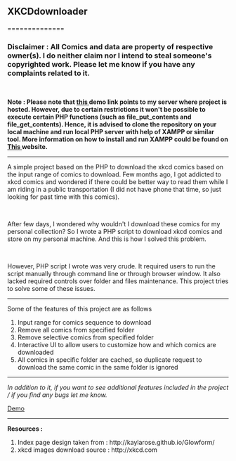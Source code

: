 <h2> XKCDdownloader </h2>
==============
<h3><b>Disclaimer : All Comics and data are property of respective owner(s). I do neither claim nor I intend to steal someone's copyrighted work. Please let me know if you have any complaints related to it. </b> </h3>
<br/>
<p>
<b>
Note : Please note that <a href='http://jayeshkawli.com/xkcddownloader/index.html'> this </a> demo link points to my server where project is hosted. However, due to certain restrictions it won't be possible to execute certain PHP functions (such as file_put_contents and file_get_contents). Hence, it is advised to clone the repository on your local machine and run local PHP server with help of XAMPP or similar tool. More information on how to install and run XAMPP could be found on <a href='https://www.udemy.com/blog/xampp-tutorial/'> This </a> website.
</b>
</p>
<hr>
<p>
A simple project based on the PHP to download the xkcd comics based on the input range of comics to download.
Few months ago, I got addicted to xkcd comics and wondered if there could be better way to read them while I am riding in a public transportation (I did not have phone that time, so just looking for past time with this comics).
</p>
<br>
<p>
After few days, I wondered why wouldn't I download these comics for my personal collection? So I wrote a PHP script to download xkcd comics and store on my personal machine. And this is how I solved this problem. 
</p>
<br>
<p>
However, PHP script I wrote was very crude. It required users to run the script manually through command line or through browser window. It also lacked required controls over folder and files maintenance. This project tries to solve some of these issues.
</p>

<hr>
Some of the features of this project are as follows

1. Input range for comics sequence to download
2. Remove all comics from specified folder
3. Remove selective comics from specified folder
4. Interactive UI to allow users to customize how and which comics are downloaded
5. All comics in specific folder are cached, so duplicate request to download the same comic in the same folder is ignored
<hr>
<i>
In addition to it, if you want to see additional features included in the project / if you find any bugs let me know.
</i>
<p>
<a href='http://jayeshkawli.com/xkcddownloader/index.html'> Demo </a>
</p>
<p>
<hr>
<b>Resources : </b>
<ol>
<li> Index page design taken from : http://kaylarose.github.io/Glowform/ </li>
<li> xkcd images download source :  http://xkcd.com </li>
</ol>
